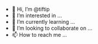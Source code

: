 - 👋 Hi, I’m @tiftip
- 👀 I’m interested in ...
- 🌱 I’m currently learning ...
- 💞️ I’m looking to collaborate on ...
- 📫 How to reach me ...

<!---
tiftip/tiftip is a ✨ special ✨ repository because its `README.md` (this file) appears on your GitHub profile.
You can click the Preview link to take a look at your changes.
--->
